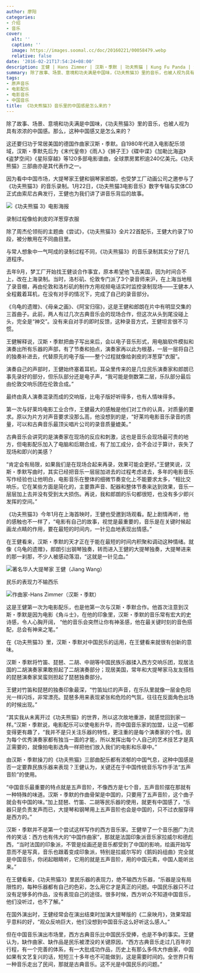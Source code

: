 ```yaml
---
author: 廖阳
categories:
- 介绍
- 音乐
cover:
  alt: ''
  caption: ''
  image: https://images.soomal.cc/doc/20160221/00058479.webp
  relative: false
date: '2016-02-21T17:54:24+08:00'
description: 王健 | Hans Zimmer | 汉斯・季默 | 功夫熊猫 | Kung Fu Panda | 源自：澎湃新闻 | 版权：转载 |  平均/总评分：10.00/30
summary: 除了故事、场景、意境和功夫满是中国味，《功夫熊猫3》里的音乐，也被人视为具有浓浓的中国感。那么，这种中国感又是怎么来的？这还要归功于常居美国的德国作曲家汉斯・季默……
tags:
- 原声音乐
- 电影配乐
- 电影音乐
- 中国音乐
title: 《功夫熊猫3》音乐里的中国感是怎么来的？
---
```


除了故事、场景、意境和功夫满是中国味，《功夫熊猫3》里的音乐，也被人视为具有浓浓的中国感。那么，这种中国感又是怎么来的？

这还要归功于常居美国的德国作曲家汉斯・季默。自1980年代进入电影配乐领域，汉斯・季默先后为《末代皇帝》《雨人》《狮子王》《碟中谍》《加勒比海盗》《盗梦空间》《星际穿越》等120多部电影谱曲，全球票房累积逾240亿美元。《功夫熊猫》三部曲亦是其代表作之一。

因为看中中国市场，大提琴家王健和钢琴家郎朗，也受梦工厂动画公司之邀参与了《功夫熊猫3》的音乐录制。1月22日，《功夫熊猫3电影音乐》数字专辑与实体CD正式由索尼古典发行，王健也为我们讲了讲音乐背后的故事。

![《功夫熊猫 3》电影海报](https://images.soomal.cc/doc/20160221/00058477.webp)





录制过程像给剥皮的洋葱穿衣服

除了周杰伦领衔的主题曲《尝试》，《功夫熊猫3》全片22首配乐，王健大约录了10段，被分散用在不同曲目里。

与常人想象中一气呵成的录制过程不同，《功夫熊猫3》的音乐录制其实分了好几道程序。

去年9月，梦工厂开始找王健谈合作事宜，原本希望他飞去美国，因为时间合不上，改在上海录制。当时，洛杉矶、伦敦专门派了3个录音师来沪，在上海当地租了录音棚，再由伦敦和洛杉矶的制作方用视频电话实时监控录制现场――王健本人全程戴着耳机，在没有对手的情况下，完成了自己的录音部分。

《乌龟的遗赠》、《母亲之画》、《阿宝归宿》，这是王健和郎朗在片中有明显交集的三首曲子。此前，两人有过几次古典音乐会的现场合作，但这次从头到尾没碰上头，完全是“神交”。没有来自对手的即时反馈，这种录音方式，王健坦言很不习惯。

王健解释说，汉斯・季默把曲子写出来后，会以电子音乐形式，用电脑软件模拟和演奏出所有乐器的声部，有了节奏和拍点，演奏家再以此为根基，一层一层将自己的独奏补进去，代替原先的电子版――整个过程就像给剥皮的洋葱穿“衣服”。

演奏自己的声部时，王健始终塞着耳机，耳朵里传来的是几位民乐演奏家和郎朗已事先录好的部分，但乐队部分还是电子声，“我可能是倒数第二层，乐队部分最后由伦敦交响乐团在伦敦合成。”

最终由真人演奏混录而成的交响版，比电子版好听得多，也有人情味得多。

第一次与好莱坞电影工业合作，王健最大的感触是他们对工作的认真，对质量的要求。原以为片方对声音要求没那么高，他没想到的是，“好莱坞电影音乐录音的质量，可以和古典音乐最顶尖唱片公司的录音质量媲美。”

古典音乐会讲究的是演奏家在现场的反应和刺激，这也是音乐会现场最可贵的地方，但电影配乐加入了电脑和后期合成，有了加工成分，会不会过于算计，丧失了现场和即兴的美感？

“肯定会有局限，如果我们是在现场合起来再录，效果可能会更好。”王健笑说，汉斯・季默写曲时，其实已经把音乐一层层加进去的过程考虑进去，多年的电影音乐写作经验也让他明白，电影音乐在整体的细微节奏变化上不能要求太多，“相比交响乐，它在某些方面是简化的，主要靠声音、配器和整体节奏来达到效果，音乐一层层加上去并没有受到太大损伤。再说，我和郎朗的乐句都很短，也没有多少即兴发挥的空间。”

《功夫熊猫3》今年1月在上海首映时，王健也受邀到场观看。配上剧情再听，他的感触也不一样了，“电影有自己的故事，视觉是最重要的，音乐是在关键时候起画龙点睛的作用，要在最短的时间内，一针见血地表现出情感。”

在王健看来，汉斯・季默的天才正在于能在最短的时间内积聚和调动这种情绪。就像《乌龟的遗赠》，郎朗引出钢琴独奏，转而进入王健的大提琴独奏，大提琴进来的那一刹那，不少人被感动落泪，“这就是一针见血。”



![著名华人大提琴家 王健（Jiang Wang）](https://images.soomal.cc/doc/20100413/00004958.webp)





民乐的表现力不输西乐

![作曲家-Hans Zimmer（汉斯・季默）](https://images.soomal.cc/doc/20160221/00058478_01.webp)





这是王健第一次为电影配乐，也是他第一次与汉斯・季默合作。他首次注意到汉斯・季默是因为电影《角斗士》，在他的印象里，汉斯・季默的音乐常有宏大的史诗感，令人心胸开阔， “他的音乐会突然让你有神圣感，他在最关键时刻的音色搭配，总会有神来之笔。”

在《功夫熊猫3》里，汉斯・季默对中国民乐的运用，在王健看来就很有创新的意味。

汉斯・季默将竹笛、琵琶、二胡、中胡等中国民族乐器揉入西方交响乐团，现居法国的二胡演奏家果敢担起了二胡演奏部分；现居美国，常年和大提琴家马友友搭档的琵琶演奏家吴蛮则担起了琵琶独奏部分。



王健对竹笛和琵琶的独奏印象最深，“竹笛灿烂的声音，在乐队里就像一层金色阳光一样闪烁，非常漂亮。琵琶多用来表现紧张和危险的气氛，往往在反面角色出场的时候出现。”

“其实我从未离开过《功夫熊猫》的世界，所以这次故地重游，就感觉回到家一样。”汉斯・季默说，电影配乐可以使电影升华，而中国音乐家的加盟，让这一切都变得更有趣了，“我并不是只关注乐器的特性，更注重的是每个演奏家的个性。因为每个优秀演奏家都有独当一面的才能，所以发挥出每个人自己的艺术技艺才是真正需要的，就像拍电影选角一样把他们放入我们的电影和乐章中。” 

由汉斯・季默操刀的《功夫熊猫》三部曲配乐都有浓郁的中国气息，这种中国感是否一定要靠民族乐器来表现？王健认为，关键还在于中国传统音乐写作手法“五声音阶”的使用。

“中国音乐最重要的特点就是五声音阶，不像西方是七个音，五声音阶摆在那就有一种特殊的味道。汉斯・季默的作曲骨架是中国的，只要用了五声音阶，这个曲子就会有中国的味。”加上琵琶、竹笛、二胡等民乐器的使用，就更有中国感了，“乐器只是负责发声而已，大提琴和钢琴用上五声音阶也会是中国的，只不过衣服穿得是西方的。” 

汉斯・季默并不是第一个尝试这样写作的西方音乐家。王健举了一个音乐圈广为流传的笑话：西方也有伟大的“中国作曲家”，那就是法国印象派音乐家拉威尔和德彪西，“当时法国的印象派，不管是绘画还是音乐都受到了中国的影响，绘画开始写意而不是写真，音乐也跟着变成印象派，特别是拉威尔写的《鹅妈妈组曲》完全就是中国音乐，你闭起眼睛听，它用的就是五声音阶，用的中国元素，中国人能听出来。”



在王健看来，《功夫熊猫3》里民乐器的表现力，绝不输西方乐器，“乐器是没有局限性的，每种乐器都有自己的色彩，怎么用它才是真正的问题。中国民乐器只不过没有足够多的作品，没有表现自己的途径。很多时候，西方听众不知道中国音乐，他们没听过，也不了解。”

在国外演出时，王健经常会在演出结束时加演大提琴版的《二泉映月》，效果常超乎意料的好，“观众反响巨大，他们没想到中国音乐这么好听这么感人。”

但在中国音乐演出市场里，西方古典音乐比中国民乐受捧，也是不争的事实。王健认为，缺作曲家、缺作品是民乐被湮没的关键原因，“西方古典音乐走过几百年的行程，有一个完善的体系，有一大批成功作品，历史上有那么多伟大作曲家，中国如果有文艺复兴的话，短短三十多年也不可能做到，这是需要时间的。全世界只有一种音乐走出了民间，那就是古典音乐。这不光是中国民乐的问题。”